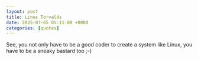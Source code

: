 ```yaml
---
layout: post
title: Linus Torvalds
date: 2025-07-05 05:11:08 +0000
categories: [quotes]
---
```


See, you not only have to be a good coder to create a system like Linux, you have to be a sneaky bastard too ;-)  

